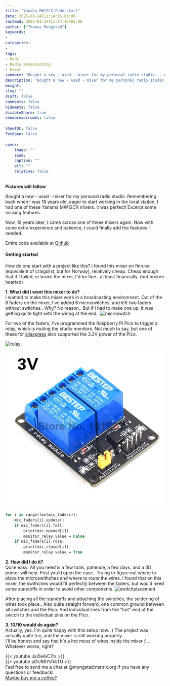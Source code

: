 ```yaml
---
title: "Yamaha MW12CX Faderstart"
date: 2025-01-14T11:14:15+01:00
lastmod: 2025-01-14T11:14:15+01:00
author: ["Thomas Mongstad"]
keywords: 
- 
categories:
- 
tags:
- Mods
- Radio Broadcasting
- Mixer
summary: "Bought a new - used - mixer for my personal radio studio... And made a mess!"
description: "Bought a new - used - mixer for my personal radio studio... And made a mess!"
weight:
slug: ""
draft: false
comments: false
hidemeta: false
disableShare: true
showbreadcrumbs: false

ShowTOC: false
TocOpen: false 

cover:
    image: "" 
    zoom: 
    caption: ""
    alt: ""
    relative: false
---
```




**Pictures will follow**

Bought a new - used - mixer for my personal radio studio. 
Remembering back when I was 18 years old, eager to start working in the local station, 
I had one of these Yamaha MW12CX mixers. it was perfect! Excerpt some missing features.

Now, 12 years later, I came across one of these mixers again. Now with some extra experience and patience, I could finally add the features I needed. 

Entire code available at [Github](https://github.com/Mongstaen/YamahaCircuitPython/blob/main/code.py)

#### Getting started  
How do one start with a project like this? I found this mixer on finn.no (equvialent of craigslist, but for Norway), relatively cheap. Cheap enough that if I failed, or broke the mixer, I'd be fine.. at least financially. (but broken hearted)

**1. What did i want this mixer to do?**  
I wanted to make this mixer work in a broadcasting environment. 
Out of the 8 faders on the mixer, I've added 6 microswitches, and left two faders without switches.. Why? No reason.. But if i had to make one up, it was getting quite tight with the wiring at the end..
![microswitch](https://raw.githubusercontent.com/Mongstaen/mongstad.dev/main/public/images/microswitch1.png?token=GHSAT0AAAAAABPUULSJYRBR6UCPCEV4XNMUYSRI5JA)

For two of the faders, I've programmed the Raspberry Pi Pico to trigger a relay, which is muting the studio monitors.
Not much to say, but one of these for [aliexpress](https://www.aliexpress.com/item/32857386584.html?spm=a2g0o.order_list.0.0.21ef1802OIoa3v) also supported the 3.3V power of the Pico.

![relay](https://ae01.alicdn.com/kf/HTB1L6yKevWG3KVjSZPcq6zkbXXaL/3-3V-2-Channel-Relay-Module-Optocoupler-Isolation-Module-Relay-Control-Board.jpg_Q90.jpg_.webp)
![relay1](static/images/relay.png)

```pascal
for i in range(len(mic_faders)):
    mic_faders[i].update()
    if mic_faders[i].fell:
        print(mic_opened[i])
        monitor_relay.value = False
    if mic_faders[i].rose:
        print(mic_closed[i])
        monitor_relay.value = True
```

**2. How did I do it?**  
Quite easy. All you need is a few tools, patience, a few days, and a 3D printer will help. 
First you'd open the case.. Trying to figure out where to place the microswithches and where to route the wires. 
I found that on this mixer, the swithches would fit perfectly between the faders, but would need some standoffs in order to avoid other components. 
![switchplacement](https://www.mongstad.dev/images/microswitch1.png)

After placing all the standoffs and attaching the switches, the soldering of wires took place.. 
Also quite straight forward, one common ground between all switches and the Pico. And individual lines from the "hot" end of the switch to the individual pins on the Pico. 

**3. 10/10 would do again?**  
Actually, yes. I'm quite happy with this setup now. :)
The project was actually quite fun, and the mixer is still working properly.  
I'll be honest and say that it's a hot mess of wires inside the mixer :) .. Whatever works, right?

{{< youtube Ja2IeAiC7rs >}}  
{{< youtube aOU86YsR4TU >}}  
Feel free to send me a chat at @mongstad:matrix.org if you have any questions or feedback!  
[Maybe buy me a coffee?](https://www.buymeacoffee.com/mongstad)